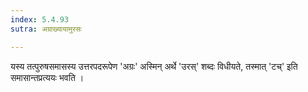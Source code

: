 ```yaml
---
index: 5.4.93
sutra: अग्राख्यायामुरसः

---
```

यस्य तत्पुरुषसमासस्य उत्तरपदरूपेण 'अग्रः' अस्मिन् अर्थे 'उरस्' शब्दः विधीयते, तस्मात् 'टच्' इति समासान्तप्रत्ययः भवति । 